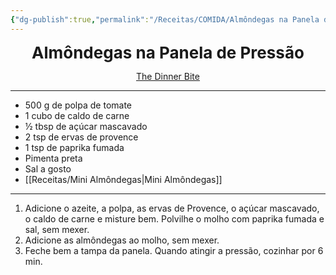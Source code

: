 ```yaml
---
{"dg-publish":true,"permalink":"/Receitas/COMIDA/Almôndegas na Panela de Pressão/"}
---
```


<div style="text-align: center;"> <span style="font-size: 26px;"><b> Almôndegas na Panela de Pressão </b></span> </div>

<span class="center"> <center> [The Dinner Bite](https://www.thedinnerbite.com/instant-pot-meatballs-recipe/) </center></span>

---
- 500 g de polpa de tomate
- 1 cubo de caldo de carne
- ½ tbsp de açúcar mascavado
- 2 tsp de ervas de provence
- 1 tsp de paprika fumada
- Pimenta preta
- Sal a gosto
- [[Receitas/Mini Almôndegas\|Mini Almôndegas]]
---
1. Adicione o azeite, a polpa, as ervas de Provence, o açúcar mascavado, o caldo de carne e misture bem. Polvilhe o molho com paprika fumada e sal, sem mexer.
2. Adicione as almôndegas ao molho, sem mexer. 
3. Feche bem a tampa da panela. Quando atingir a pressão, cozinhar por 6 min.